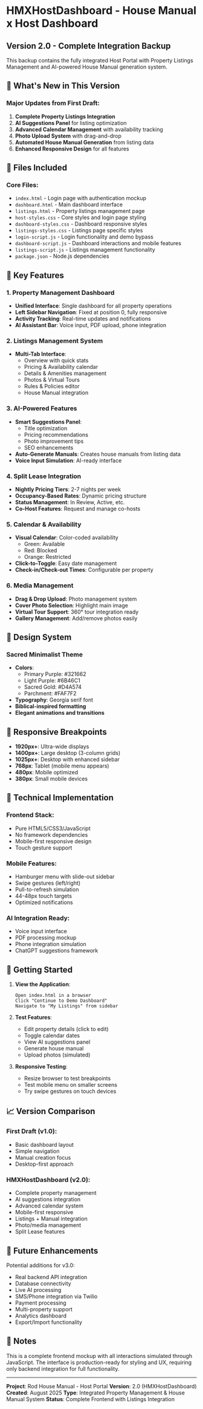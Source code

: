 # HMXHostDashboard - House Manual x Host Dashboard

## Version 2.0 - Complete Integration Backup

This backup contains the fully integrated Host Portal with Property Listings Management and AI-powered House Manual generation system.

## 🚀 What's New in This Version

### Major Updates from First Draft:
1. **Complete Property Listings Integration**
2. **AI Suggestions Panel** for listing optimization
3. **Advanced Calendar Management** with availability tracking
4. **Photo Upload System** with drag-and-drop
5. **Automated House Manual Generation** from listing data
6. **Enhanced Responsive Design** for all features

## 📁 Files Included

### Core Files:
- `index.html` - Login page with authentication mockup
- `dashboard.html` - Main dashboard interface
- `listings.html` - Property listings management page
- `host-styles.css` - Core styles and login page styling
- `dashboard-styles.css` - Dashboard responsive styles
- `listings-styles.css` - Listings page specific styles
- `login-script.js` - Login functionality and demo bypass
- `dashboard-script.js` - Dashboard interactions and mobile features
- `listings-script.js` - Listings management functionality
- `package.json` - Node.js dependencies

## 🎯 Key Features

### 1. Property Management Dashboard
- **Unified Interface**: Single dashboard for all property operations
- **Left Sidebar Navigation**: Fixed at position 0, fully responsive
- **Activity Tracking**: Real-time updates and notifications
- **AI Assistant Bar**: Voice input, PDF upload, phone integration

### 2. Listings Management System
- **Multi-Tab Interface**:
  - Overview with quick stats
  - Pricing & Availability calendar
  - Details & Amenities management
  - Photos & Virtual Tours
  - Rules & Policies editor
  - House Manual integration

### 3. AI-Powered Features
- **Smart Suggestions Panel**:
  - Title optimization
  - Pricing recommendations
  - Photo improvement tips
  - SEO enhancements
- **Auto-Generate Manuals**: Creates house manuals from listing data
- **Voice Input Simulation**: AI-ready interface

### 4. Split Lease Integration
- **Nightly Pricing Tiers**: 2-7 nights per week
- **Occupancy-Based Rates**: Dynamic pricing structure
- **Status Management**: In Review, Active, etc.
- **Co-Host Features**: Request and manage co-hosts

### 5. Calendar & Availability
- **Visual Calendar**: Color-coded availability
  - Green: Available
  - Red: Blocked
  - Orange: Restricted
- **Click-to-Toggle**: Easy date management
- **Check-in/Check-out Times**: Configurable per property

### 6. Media Management
- **Drag & Drop Upload**: Photo management system
- **Cover Photo Selection**: Highlight main image
- **Virtual Tour Support**: 360° tour integration ready
- **Gallery Management**: Add/remove photos easily

## 🎨 Design System

### Sacred Minimalist Theme
- **Colors**:
  - Primary Purple: #321662
  - Light Purple: #6B46C1
  - Sacred Gold: #D4A574
  - Parchment: #FAF7F2
- **Typography**: Georgia serif font
- **Biblical-inspired formatting**
- **Elegant animations and transitions**

## 📱 Responsive Breakpoints

- **1920px+**: Ultra-wide displays
- **1400px+**: Large desktop (3-column grids)
- **1025px+**: Desktop with enhanced sidebar
- **768px**: Tablet (mobile menu appears)
- **480px**: Mobile optimized
- **380px**: Small mobile devices

## 🔧 Technical Implementation

### Frontend Stack:
- Pure HTML5/CSS3/JavaScript
- No framework dependencies
- Mobile-first responsive design
- Touch gesture support

### Mobile Features:
- Hamburger menu with slide-out sidebar
- Swipe gestures (left/right)
- Pull-to-refresh simulation
- 44-48px touch targets
- Optimized notifications

### AI Integration Ready:
- Voice input interface
- PDF processing mockup
- Phone integration simulation
- ChatGPT suggestions framework

## 🚦 Getting Started

1. **View the Application**:
   ```
   Open index.html in a browser
   Click "Continue to Demo Dashboard"
   Navigate to "My Listings" from sidebar
   ```

2. **Test Features**:
   - Edit property details (click to edit)
   - Toggle calendar dates
   - View AI suggestions panel
   - Generate house manual
   - Upload photos (simulated)

3. **Responsive Testing**:
   - Resize browser to test breakpoints
   - Test mobile menu on smaller screens
   - Try swipe gestures on touch devices

## 📈 Version Comparison

### First Draft (v1.0):
- Basic dashboard layout
- Simple navigation
- Manual creation focus
- Desktop-first approach

### HMXHostDashboard (v2.0):
- Complete property management
- AI suggestions integration
- Advanced calendar system
- Mobile-first responsive
- Listings + Manual integration
- Photo/media management
- Split Lease features

## 🔄 Future Enhancements

Potential additions for v3.0:
- Real backend API integration
- Database connectivity
- Live AI processing
- SMS/Phone integration via Twilio
- Payment processing
- Multi-property support
- Analytics dashboard
- Export/Import functionality

## 📝 Notes

This is a complete frontend mockup with all interactions simulated through JavaScript. The interface is production-ready for styling and UX, requiring only backend integration for full functionality.

---

**Project**: Rod House Manual - Host Portal
**Version**: 2.0 (HMXHostDashboard)
**Created**: August 2025
**Type**: Integrated Property Management & House Manual System
**Status**: Complete Frontend with Listings Integration